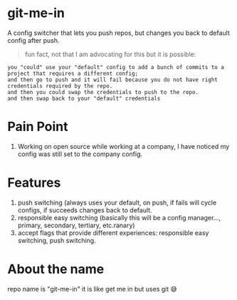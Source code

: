 # git-me-in
A config switcher that lets you push repos, but changes you back to default config after push.

> fun fact, not that I am advocating for this but it is possible:
```
you "could" use your "default" config to add a bunch of commits to a project that requires a different config;
and then go to push and it will fail because you do not have right credentials required by the repo.
and then you could swap the credentials to push to the repo.
and then swap back to your "default" credentials
```

# Pain Point
1. Working on open source while working at a company, I have noticed my config was still set to the company config. 

# Features
1. push switching (always uses your default, on push, if fails will cycle configs, if succeeds changes back to default.
2. responsible easy switching (basically this will be a config manager..., primary, secondary, tertiary, etc.ranary)
3. accept flags that provide different experiences: responsible easy switching, push switching.

# About the name
repo name is "git-me-in"
it is like get me in but uses git 😅
